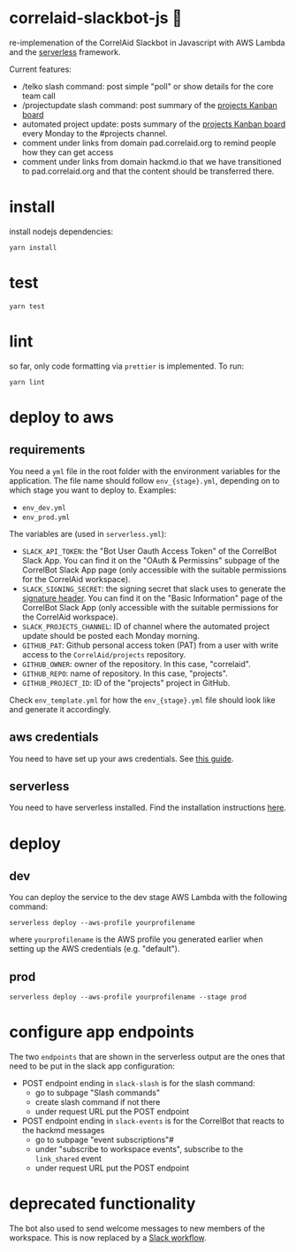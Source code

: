 # correlaid-slackbot-js :robot:

re-implemenation of the CorrelAid Slackbot in Javascript with AWS Lambda and the [serverless](https://serverless.com) framework.

Current features:
- /telko slash command: post simple "poll" or show details for the core team call
- /projectupdate slash command: post summary of the [projects Kanban board](https://github.com/CorrelAid/projects/projects/1)
- automated project update: posts summary of the [projects Kanban board](https://github.com/CorrelAid/projects/projects/1) every Monday to the #projects channel.
- comment under links from domain pad.correlaid.org to remind people how they can get access
- comment under links from domain hackmd.io that we have transitioned to pad.correlaid.org and that the content should be transferred there.

# install

install nodejs dependencies:

```
yarn install
```

# test

```
yarn test
```

# lint 
so far, only code formatting via `prettier` is implemented. To run:

```
yarn lint
```

# deploy to aws

## requirements

You need a `yml` file in the root folder with the environment variables for the application. The file name should follow `env_{stage}.yml`, depending on to which stage you want to deploy to. Examples:

- `env_dev.yml`
- `env_prod.yml`

The variables are (used in `serverless.yml`):

- `SLACK_API_TOKEN`: the "Bot User Oauth Access Token" of the CorrelBot Slack App. You can find it on the "OAuth & Permissins" subpage of the CorrelBot Slack App page (only accessible with the suitable permissions for the CorrelAid workspace).
- `SLACK_SIGNING_SECRET`: the signing secret that slack uses to generate the [signature header](https://api.slack.com/docs/verifying-requests-from-slack). You can find it on the "Basic Information" page of the CorrelBot Slack App (only accessible with the suitable permissions for the CorrelAid workspace).
- `SLACK_PROJECTS_CHANNEL`: ID of channel where the automated project update should be posted each Monday morning.
- `GITHUB_PAT`: Github personal access token (PAT) from a user with write access to the `CorrelAid/projects` repository.
- `GITHUB_OWNER`: owner of the repository. In this case, "correlaid". 
- `GITHUB_REPO`: name of repository. In this case, "projects".
- `GITHUB_PROJECT_ID`: ID of the "projects" project in GitHub.

Check `env_template.yml` for how the `env_{stage}.yml` file should look like and generate it accordingly.

## aws credentials

You need to have set up your aws credentials. See [this guide](https://serverless.com/framework/docs/providers/aws/guide/credentials/).

## serverless

You need to have serverless installed.
Find the installation instructions [here](https://serverless.com/framework/docs/getting-started/).

# deploy

## dev

You can deploy the service to the dev stage AWS Lambda with the following command:

```
serverless deploy --aws-profile yourprofilename
```

where `yourprofilename` is the AWS profile you generated earlier when setting up the AWS credentials (e.g. "default").

## prod

```
serverless deploy --aws-profile yourprofilename --stage prod
```

# configure app endpoints

The two `endpoints` that are shown in the serverless output are the ones that need to be put in the slack app configuration:

- POST endpoint ending in `slack-slash` is for the slash command:
  - go to subpage "Slash commands"
  - create slash command if not there
  - under request URL put the POST endpoint
- POST endpoint ending in `slack-events` is for the CorrelBot that reacts to the hackmd messages
  - go to subpage "event subscriptions"#
  - under "subscribe to workspace events", subscribe to the `link_shared` event
  - under request URL put the POST endpoint

# deprecated functionality

The bot also used to send welcome messages to new members of the workspace. This is now replaced by a [Slack workflow](https://slackhq.com/automate-tasks-in-slack-with-workflow-builder).
